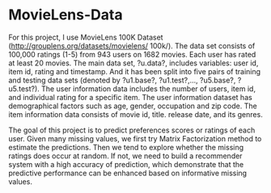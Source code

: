 # MovieLens-Data

For this project, I use MovieLens 100K Dataset (http://grouplens.org/datasets/movielens/ 100k/). The data set consists of 100,000 ratings (1-5) from 943 users on 1682 movies. Each user has rated at least 20 movies. The main data set, ?u.data?, includes variables: user id, item id, rating and timestamp. And it has been split into five pairs of training and testing data sets (denoted by ?u1.base?, ?u1.test?,..., ?u5.base?, ?u5.test?). The user information data includes the number of users, item id, and individual rating for a specific item. The user information dataset has demographical factors such as age, gender, occupation and zip code. The item information data consists of movie id, title. release date, and its genres.

The goal of this project is to predict preferences scores or ratings of each user. Given many missing values, we first try Matrix Factorization method to estimate the predictions. Then we tend to explore whether the missing ratings does occur at random. If not, we need to build a recommender system with a high accuracy of prediction, which demonstrate that the predictive performance can be enhanced based on informative missing values.